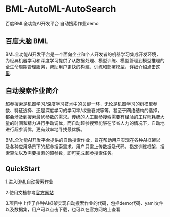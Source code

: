# BML-AutoML-AutoSearch
百度BML全功能AI开发平台 自动搜索作业demo   
## 百度大脑 BML   
BML全功能AI开发平台是一个面向企业和个人开发者的机器学习集成开发环境，为经典机器学习和深度学习提供了从数据处理、模型训练、模型管理到模型推理的全生命周期管理服务，帮助用户更快的构建、训练和部署模型，详细介绍点击[这里](https://ai.baidu.com/ai-doc/BML/Ekhvg0smz). 
## 自动搜索作业简介   
超参搜索是机器学习/深度学习技术中的关键一环，无论是机器学习的树模型参数、特征选择、还是深度学习的学习率/权重衰减等等，甚至于网络结构的选择，都会涉及到搜索最优参数的需求。传统的人工超参搜索需要有经验的工程师耗费大量的时间和精力进行手动调优，而自动超参搜索能够在节省人力的情况下，自动地进行超参调优，更有效率地寻找最优解。

BML全功能AI开发平台提供的自动搜索作业，旨在帮助用户实现在各种AI框架以及各种应用场景下的超参搜索需求。用户只需上传数据及代码，指定训练框架、搜索算法以及需要搜索的超参数，即可完成超参搜索任务。

## QuickStart     
1.进入[BML自动搜索作业](https://ai.baidu.com/bml/app/project/autoSearch/list)   
   
2.使用文档参考[官方网站](https://ai.baidu.com/ai-doc/BML/fktjfsxvp)   
   
3.项目中上传了各种AI框架实现自动搜索作业的代码，包括demo代码、yaml文件以及数据集，用户可以点击下载，也可以在官方网站上查看    
    
